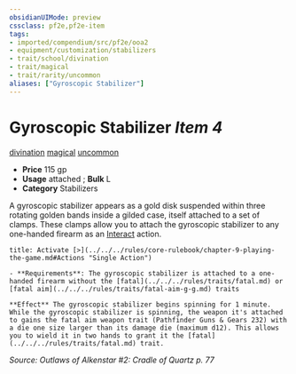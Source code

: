 ```yaml
---
obsidianUIMode: preview
cssclass: pf2e,pf2e-item
tags:
- imported/compendium/src/pf2e/ooa2
- equipment/customization/stabilizers
- trait/school/divination
- trait/magical
- trait/rarity/uncommon
aliases: ["Gyroscopic Stabilizer"]
---
```

# Gyroscopic Stabilizer *Item 4*  
[divination](divination.md)  [magical](magical.md)  [uncommon](uncommon.md)  

- **Price** 115 gp
- **Usage** attached <to a two-handed firearm>; **Bulk** L
- **Category** Stabilizers

A gyroscopic stabilizer appears as a gold disk suspended within three rotating golden bands inside a gilded case, itself attached to a set of clamps. These clamps allow you to attach the gyroscopic stabilizer to any one-handed firearm as an [Interact](interact.md) action.

```ad-embed-ability
title: Activate [>](../../../rules/core-rulebook/chapter-9-playing-the-game.md#Actions "Single Action")

- **Requirements**: The gyroscopic stabilizer is attached to a one-handed firearm without the [fatal](../../../rules/traits/fatal.md) or [fatal aim](../../../rules/traits/fatal-aim-g-g.md) traits

**Effect** The gyroscopic stabilizer begins spinning for 1 minute. While the gyroscopic stabilizer is spinning, the weapon it's attached to gains the fatal aim weapon trait (Pathfinder Guns & Gears 232) with a die one size larger than its damage die (maximum d12). This allows you to wield it in two hands to grant it the [fatal](../../../rules/traits/fatal.md) trait.
```

*Source: Outlaws of Alkenstar #2: Cradle of Quartz p. 77*
